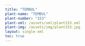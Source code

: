 ```yaml
---
title: "TEMBUL"
plant-name: "TEMBUL"
plant-number: "153"
plant-xml: /assets/xml/plant153.xml
plant-img: /assets/img/plant153.jpg
layout: single-xml
toc: true
---
```

